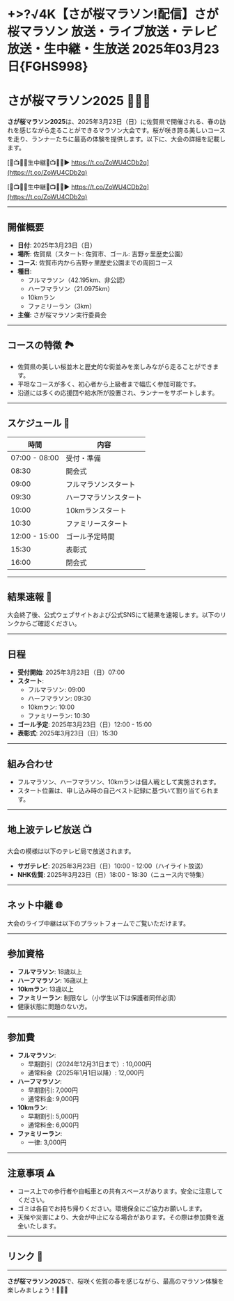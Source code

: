 # +>?√4K【さが桜マラソン!配信】さが桜マラソン 放送・ライブ放送・テレビ放送・生中継・生放送 2025年03月23日{FGHS998}

# さが桜マラソン2025 🏃‍♂️🌸

**さが桜マラソン2025**は、2025年3月23日（日）に佐賀県で開催される、春の訪れを感じながら走ることができるマラソン大会です。桜が咲き誇る美しいコースを走り、ランナーたちに最高の体験を提供します。以下に、大会の詳細を記載します。

[🔴📺🏃🏻生中継🔴📺🏃🏻▶ https://t.co/ZoWU4CDb2q](https://t.co/ZoWU4CDb2q)

[🔴📺🏃🏻生中継🔴📺🏃🏻▶ https://t.co/ZoWU4CDb2q](https://t.co/ZoWU4CDb2q)

---

## 開催概要

- **日付**: 2025年3月23日（日）
- **場所**: 佐賀県（スタート: 佐賀市、ゴール: 吉野ヶ里歴史公園）
- **コース**: 佐賀市内から吉野ヶ里歴史公園までの周回コース
- **種目**:
  - フルマラソン（42.195km、非公認）
  - ハーフマラソン（21.0975km）
  - 10kmラン
  - ファミリーラン（3km）
- **主催**: さが桜マラソン実行委員会

---

## コースの特徴 🏞️

- 佐賀県の美しい桜並木と歴史的な街並みを楽しみながら走ることができます。
- 平坦なコースが多く、初心者から上級者まで幅広く参加可能です。
- 沿道には多くの応援団や給水所が設置され、ランナーをサポートします。

---

## スケジュール 📅

| 時間         | 内容                  |
|--------------|-----------------------|
| 07:00 - 08:00 | 受付・準備            |
| 08:30        | 開会式                |
| 09:00        | フルマラソンスタート  |
| 09:30        | ハーフマラソンスタート|
| 10:00        | 10kmランスタート      |
| 10:30        | ファミリースタート    |
| 12:00 - 15:00 | ゴール予定時間        |
| 15:30        | 表彰式                |
| 16:00        | 閉会式                |

---

## 結果速報 🏁

大会終了後、公式ウェブサイトおよび公式SNSにて結果を速報します。以下のリンクからご確認ください。


---

## 日程

- **受付開始**: 2025年3月23日（日）07:00
- **スタート**:
  - フルマラソン: 09:00
  - ハーフマラソン: 09:30
  - 10kmラン: 10:00
  - ファミリーラン: 10:30
- **ゴール予定**: 2025年3月23日（日）12:00 - 15:00
- **表彰式**: 2025年3月23日（日）15:30

---

## 組み合わせ

- フルマラソン、ハーフマラソン、10kmランは個人戦として実施されます。
- スタート位置は、申し込み時の自己ベスト記録に基づいて割り当てられます。

---

## 地上波テレビ放送 📺

大会の模様は以下のテレビ局で放送されます。

- **サガテレビ**: 2025年3月23日（日）10:00 - 12:00（ハイライト放送）
- **NHK佐賀**: 2025年3月23日（日）18:00 - 18:30（ニュース内で特集）

---

## ネット中継 🌐

大会のライブ中継は以下のプラットフォームでご覧いただけます。


---

## 参加資格

- **フルマラソン**: 18歳以上
- **ハーフマラソン**: 16歳以上
- **10kmラン**: 13歳以上
- **ファミリーラン**: 制限なし（小学生以下は保護者同伴必須）
- 健康状態に問題のない方。

---

## 参加費

- **フルマラソン**:
  - 早期割引（2024年12月31日まで）: 10,000円
  - 通常料金（2025年1月1日以降）: 12,000円
- **ハーフマラソン**:
  - 早期割引: 7,000円
  - 通常料金: 9,000円
- **10kmラン**:
  - 早期割引: 5,000円
  - 通常料金: 6,000円
- **ファミリーラン**:
  - 一律: 3,000円

---

## 注意事項 ⚠️

- コース上での歩行者や自転車との共有スペースがあります。安全に注意してください。
- ゴミは各自でお持ち帰りください。環境保全にご協力お願いします。
- 天候や災害により、大会が中止になる場合があります。その際は参加費を返金いたします。

---

## リンク 🔗


---

**さが桜マラソン2025**で、桜咲く佐賀の春を感じながら、最高のマラソン体験を楽しみましょう！🌸🏃‍♀️

